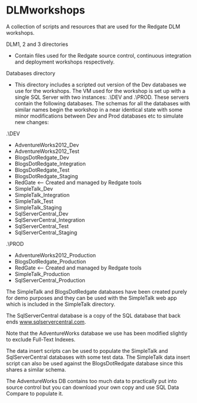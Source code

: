 # DLMworkshops
A collection of scripts and resources that are used for the Redgate DLM workshops.

DLM1, 2 and 3 directories
- Contain files used for the Redgate source control, continuous integration and deployment workshops
respectively.

Databases directory
- This directory includes a scripted out version of the Dev databases we use for the workshops.
The VM used for the workshop is set up with a single SQL Server with two instances: .\DEV and 
.\PROD. These servers contain the following databases. The schemas for all the databases with 
similar names begin the workshop in a near identical state with some minor modifications between 
Dev and Prod databases etc to simulate new changes:

.\DEV
- AdventureWorks2012_Dev
- AdventureWorks2012_Test
- BlogsDotRedgate_Dev
- BlogsDotRedgate_Integration
- BlogsDotRedgate_Test
- BlogsDotRedgate_Staging
- RedGate <-- Created and managed by Redgate tools
- SimpleTalk_Dev
- SimpleTalk_Integration
- SimpleTalk_Test
- SimpleTalk_Staging
- SqlServerCentral_Dev
- SqlServerCentral_Integration
- SqlServerCentral_Test
- SqlServerCentral_Staging

.\PROD
- AdventureWorks2012_Production
- BlogsDotRedgate_Production
- RedGate <-- Created and managed by Redgate tools
- SimpleTalk_Production
- SqlServerCentral_Production

The SimpleTalk and BlogsDotRedgate databases have been created purely for demo
purposes and they can be used with the SimpleTalk web app which is included in 
the SimpleTalk directory.

The SqlServerCentral database is a copy of the SQL database that back ends
www.sqlservercentral.com.

Note that the AdventureWorks database we use has been modified slightly to 
exclude Full-Text Indexes.

The data insert scripts can be used to populate the SimpleTalk and SqlServerCentral
databases with some test data. The SimpleTalk data insert script can also be used 
against the BlogsDotRedgate database since this shares a similar schema.

The AdventureWorks DB contains too much data to practically put into source control
but you can download your own copy and use SQL Data Compare to populate it.